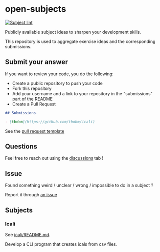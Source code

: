 # open-subjects

[![Subject lint](https://github.com/tbobm/open-subjects/workflows/open-subjects/badge.svg)](https://github.com/tbobm/open-subjects/workflows/open-subjects/)

Publicly available subject ideas to sharpen your development skills.

This repository is used to aggregate exercise ideas and the corresponding submissions.

## Submit your answer

If you want to review your code, you do the following:
- Create a public repository to push your code
- Fork this repository
- Add your username and a link to your repository in the "submissions" part of the README
- Create a Pull Request

```markdown
## Submissions

- [tbobm](https://github.com/tbobm/icali)
```

See the [pull request template](./.github/pull_request_template.md)

## Questions

Feel free to reach out using the [discussions][gh-discussions] tab !

## Issue

Found something weird / unclear / wrong / impossible to do in a subject ?

Report it through [an issue][gh-issue-new]

## Subjects

### Icali

See [icali/README.md](./icali/README.md).

Develop a CLI program that creates icals from csv files.

[gh-discussions]: https://github.com/tbobm/open-subjects/discussions
[gh-issue-new]: https://github.com/tbobm/open-subjects/issues/new
